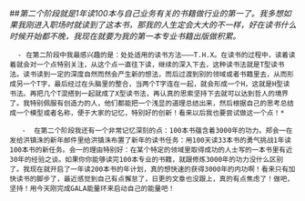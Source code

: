 ##*第二个阶段就是1年读100本与自己业务有关的书籍做行业的第一了。我多想如果我刚进入职场时就读到了这本书，那我的人生定会大大的不一样，好在读书什么时候开始都不晚，我现在就要为我的第一本专业书籍出版做积累。*

      - 在第二阶段中我最感兴趣的是：处处适用的读书方法———T.H.X。在读书的过程中，读着读着就会对一个点特别关注，从这个点一直往下读，继续的深入下去，这种读书法就是T型读书法。读书读到一定的深度自然而然会产生新的想法，而后过渡到别的领域或者书籍里去，从而形成另一个T字，最后经过在头脑里的整合，当两个T字连在一起，就会形成一个H，这就是H型读书法。再把几个T混搭到一起就成了X型读书法，再认真的思索坚持下去就可以达到哲人的境界了。我特别佩服有创造力的人，他们都能把一个浅显的道理总结出来，然后根据自己的思考总结成一个模型或者名称，便于大家的记忆，特别好的创新！看来以后我也要尝试做这一个点！*

       -  在第二个阶段我还有一个非常记忆深刻的点：100本书蕴含着3000年的功力。郑会一在发给洪镇洙的新年邮件里给洪镇洙布置了新年的读书任务：用100天读33本书的勇气挑战1年读100本书的新任务。会一的理由特别好：在某个特定的领域里取得成功的人士写的一本书里有近30年的经验之谈。如果你你能够读完100本专业的书籍，就跟修炼3000年的功力没什么区别了。我现在就开启了一年读200本书的年计划，真的想快速的获得3000年的内功啊！看来只有加快读书的脚步了，最近感觉到自己有点懈怠了，日更的文章也没跟上，真的有点焦虑了！做吧，坚持！用今天刚完成GALA能量环来启动自己的能量吧！
